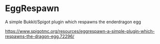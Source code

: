 # EggRespawn
A simple Bukkit/Spigot plugin which respawns the enderdragon egg

https://www.spigotmc.org/resources/eggrespawn-a-simple-plugin-which-respawns-the-dragon-egg.72296/
